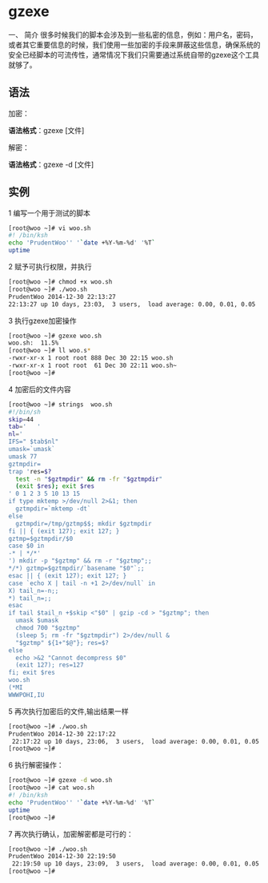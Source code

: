# gzexe 

一、  简介
很多时候我们的脚本会涉及到一些私密的信息，例如：用户名，密码，或者其它重要信息的时候，我们使用一些加密的手段来屏蔽这些信息，确保系统的安全已经脚本的可流传性，通常情况下我们只需要通过系统自带的gzexe这个工具就够了。



## 语法

加密：

**语法格式**：gzexe	[文件]

解密：

**语法格式**：gzexe  -d  [文件]

## 实例

1 编写一个用于测试的脚本

```bash
[root@woo ~]# vi woo.sh
#! /bin/ksh
echo 'PrudentWoo'' '`date +%Y-%m-%d' '%T`
uptime
```

2 赋予可执行权限，并执行

```bash
[root@woo ~]# chmod +x woo.sh
[root@woo ~]# ./woo.sh
PrudentWoo 2014-12-30 22:13:27
22:13:27 up 10 days, 23:03,  3 users,  load average: 0.00, 0.01, 0.05
```

3 执行gzexe加密操作

```bash
[root@woo ~]# gzexe woo.sh
woo.sh:  11.5%
[root@woo ~]# ll woo.s*
-rwxr-xr-x 1 root root 888 Dec 30 22:15 woo.sh
-rwxr-xr-x 1 root root  61 Dec 30 22:11 woo.sh~
[root@woo ~]#
```

4 加密后的文件内容

```bash
[root@woo ~]# strings  woo.sh
#!/bin/sh
skip=44
tab='   '
nl='
IFS=" $tab$nl"
umask=`umask`
umask 77
gztmpdir=
trap 'res=$?
  test -n "$gztmpdir" && rm -fr "$gztmpdir"
  (exit $res); exit $res
' 0 1 2 3 5 10 13 15
if type mktemp >/dev/null 2>&1; then
  gztmpdir=`mktemp -dt`
else
  gztmpdir=/tmp/gztmp$$; mkdir $gztmpdir
fi || { (exit 127); exit 127; }
gztmp=$gztmpdir/$0
case $0 in
-* | */*'
') mkdir -p "$gztmp" && rm -r "$gztmp";;
*/*) gztmp=$gztmpdir/`basename "$0"`;;
esac || { (exit 127); exit 127; }
case `echo X | tail -n +1 2>/dev/null` in
X) tail_n=-n;;
*) tail_n=;;
esac
if tail $tail_n +$skip <"$0" | gzip -cd > "$gztmp"; then
  umask $umask
  chmod 700 "$gztmp"
  (sleep 5; rm -fr "$gztmpdir") 2>/dev/null &
  "$gztmp" ${1+"$@"}; res=$?
else
  echo >&2 "Cannot decompress $0"
  (exit 127); res=127
fi; exit $res
woo.sh
(*MI
WWWPOHI,IU
```

5 再次执行加密后的文件,输出结果一样

```bash
[root@woo ~]# ./woo.sh
PrudentWoo 2014-12-30 22:17:22
 22:17:22 up 10 days, 23:06,  3 users,  load average: 0.00, 0.01, 0.05
[root@woo ~]#
```

6 执行解密操作：

```bash
[root@woo ~]# gzexe -d woo.sh
[root@woo ~]# cat woo.sh
#! /bin/ksh
echo 'PrudentWoo'' '`date +%Y-%m-%d' '%T`
uptime
[root@woo ~]#
```

7 再次执行确认，加密解密都是可行的：

```bash
[root@woo ~]# ./woo.sh
PrudentWoo 2014-12-30 22:19:50
 22:19:50 up 10 days, 23:09,  3 users,  load average: 0.00, 0.01, 0.05
[root@woo ~]#
```

